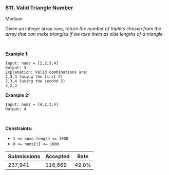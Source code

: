 ### [611. Valid Triangle Number](https://leetcode.com/problems/valid-triangle-number/)

Medium

Given an integer array `` nums ``, return _the number of triplets chosen from the array that can make triangles if we take them as side lengths of a triangle_.

 

__Example 1:__

```
Input: nums = [2,2,3,4]
Output: 3
Explanation: Valid combinations are: 
2,3,4 (using the first 2)
2,3,4 (using the second 2)
2,2,3
```

__Example 2:__

```
Input: nums = [4,2,3,4]
Output: 4
```

 

__Constraints:__

*   `` 1 <= nums.length <= 1000 ``
*   `` 0 <= nums[i] <= 1000 ``

| Submissions    | Accepted     | Rate   |
| -------------- | ------------ | ------ |
| 237,941 | 116,669 | 49.0% |